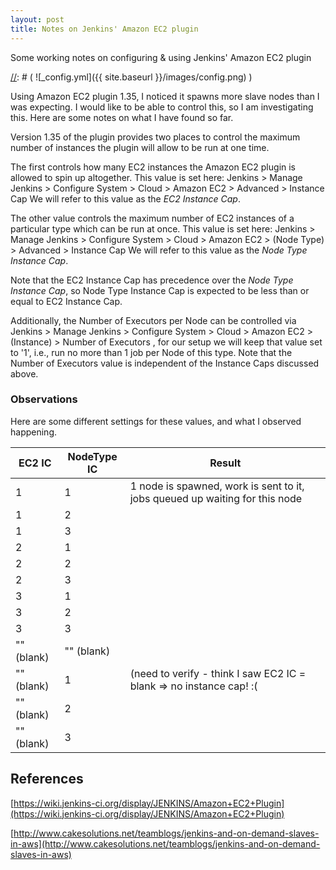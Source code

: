 ```yaml
---
layout: post
title: Notes on Jenkins' Amazon EC2 plugin
---
```


Some working notes on configuring & using Jenkins' Amazon EC2 plugin

[//]: # ( we are using this comment style )
[//]: # ( ![_config.yml]({{ site.baseurl }}/images/config.png) )

Using Amazon EC2 plugin 1.35, I noticed it spawns more slave nodes than I was expecting.
I would like to be able to control this, so I am investigating this.
Here are some notes on what I have found so far.

Version 1.35 of the plugin provides two places to control the maximum number of instances the plugin will allow to be run at one time.

The first controls how many EC2 instances the Amazon EC2 plugin is allowed to spin up altogether.
This value is set here:
Jenkins > Manage Jenkins > Configure System > Cloud > Amazon EC2 > Advanced > Instance Cap
We will refer to this value as the *EC2 Instance Cap*.

The other value controls the maximum number of EC2 instances of a particular type which can be run at once.
This value is set here:
Jenkins > Manage Jenkins > Configure System > Cloud > Amazon EC2 > (Node Type) > Advanced > Instance Cap
We will refer to this value as the *Node Type Instance Cap*.

Note that the EC2 Instance Cap has precedence over the *Node Type Instance Cap*,
so Node Type Instance Cap is expected to be less than or equal to EC2 Instance Cap.

Additionally, the Number of Executors per Node can be controlled via
Jenkins > Manage Jenkins > Configure System > Cloud > Amazon EC2 > (Instance) > Number of Executors ,
for our setup we will keep that value set to '1', i.e., run no more than 1 job per Node of this type.
Note that the Number of Executors value is independent of the Instance Caps discussed above.

### Observations

Here are some different settings for these values, and what I observed happening.

EC2 IC     | NodeType IC | Result
---------- | ----------- | ------
1          | 1           | 1 node is spawned, work is sent to it, jobs queued up waiting for this node
1          | 2           |
1          | 3           |
2          | 1           |
2          | 2           |
2          | 3           |
3          | 1           |
3          | 2           |
3          | 3           |
"" (blank) | "" (blank)  |
"" (blank) | 1           | (need to verify - think I saw EC2 IC = blank => no instance cap! :(
"" (blank) | 2           |
"" (blank) | 3           |

## References

[https://wiki.jenkins-ci.org/display/JENKINS/Amazon+EC2+Plugin](https://wiki.jenkins-ci.org/display/JENKINS/Amazon+EC2+Plugin)
 
[http://www.cakesolutions.net/teamblogs/jenkins-and-on-demand-slaves-in-aws](http://www.cakesolutions.net/teamblogs/jenkins-and-on-demand-slaves-in-aws)
